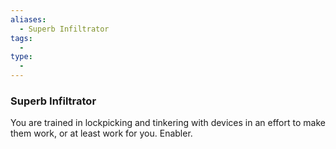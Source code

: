 ```yaml
---
aliases:
  - Superb Infiltrator
tags:
  - 
type:
  - 
---
```

### Superb Infiltrator

You are trained in lockpicking and tinkering with devices in an effort to make them work, or at least work for you. Enabler.